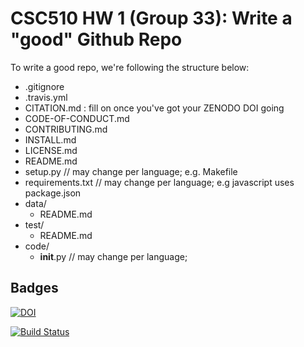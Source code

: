 # CSC510 HW 1 (Group 33): Write a "good" Github Repo

To write a good repo, we're following the structure below:

* .gitignore
* .travis.yml
* CITATION.md : fill on once you've got your ZENODO DOI going
* CODE-OF-CONDUCT.md
* CONTRIBUTING.md
* INSTALL.md
* LICENSE.md
* README.md
* setup.py         // may change per language; e.g. Makefile 
* requirements.txt // may change per language; e.g javascript uses package.json
* data/
  * README.md
* test/
  * README.md
* code/
  * __init__.py  // may change per language; 


## Badges
[![DOI](https://zenodo.org/badge/DOI/10.5281/zenodo.7033329.svg)](https://doi.org/10.5281/zenodo.7033329)

[![Build Status](https://app.travis-ci.com/sreedhara-aneesh/csc510-fall22-hw-g33.svg?branch=main)](https://app.travis-ci.com/sreedhara-aneesh/csc510-fall22-hw-g33)

